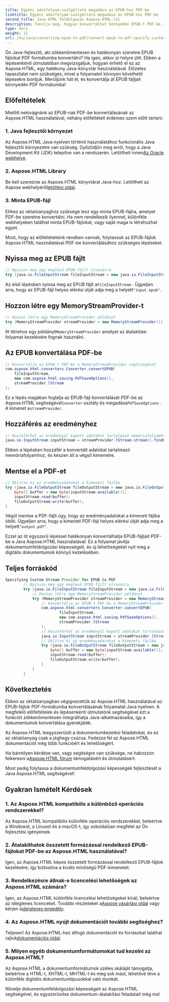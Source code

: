 ```yaml
---
title: Egyéni adatfolyam-szolgáltató megadása az EPUB-hoz PDF-be
linktitle: Egyéni adatfolyam-szolgáltató megadása az EPUB-hoz PDF-be
second_title: Java HTML feldolgozás Aspose.HTML-lel
description: Tanulja meg, hogyan konvertálhat könnyedén EPUB-t PDF-be Java nyelven az Aspose.HTML segítségével, javítva ezzel a dokumentumfeldolgozási képességeket.
type: docs
weight: 11
url: /hu/java/converting-epub-to-pdf/convert-epub-to-pdf-specify-custom-stream-provider/
---
```


Ön Java-fejlesztő, aki zökkenőmentesen és hatékonyan szeretne EPUB fájlokat PDF formátumba konvertálni? Ha igen, akkor jó helyre jött. Ebben a lépésenkénti útmutatóban megvizsgáljuk, hogyan érhető el ez az Aspose.HTML, egy hatékony Java-könyvtár használatával. Előzetes tapasztalat nem szükséges, mivel a folyamatot könnyen követhető lépésekre bontjuk. Merüljünk hát el, és konvertálja át EPUB fájljait könnyedén PDF formátumba!

## Előfeltételek

Mielőtt nekivágnánk az EPUB-nak PDF-be konvertálásának az Aspose.HTML használatával, néhány előfeltételt érdemes szem előtt tartani:

### 1. Java fejlesztői környezet

 Az Aspose.HTML Java nyelven történő használatához funkcionális Java fejlesztői környezetre van szükség. Győződjön meg arról, hogy a Java Development Kit (JDK) telepítve van a rendszerén. Letöltheti innen[Az Oracle webhelye](https://www.oracle.com/java/technologies/javase-downloads.html).

### 2. Aspose.HTML Library

 Be kell szereznie az Aspose.HTML könyvtárat Java-hoz. Letöltheti az Aspose webhelyéről[letöltési oldal](https://releases.aspose.com/html/java/).

### 3. Minta EPUB-fájl

Ehhez az oktatóanyaghoz szüksége lesz egy minta EPUB-fájlra, amelyet PDF-be szeretne konvertálni. Ha nem rendelkezik ilyennel, különféle webhelyeken találhat minta EPUB-fájlokat, vagy saját maga is létrehozhat egyet.

Most, hogy az előfeltételeink rendben vannak, folytassuk az EPUB-fájlok Aspose.HTML használatával PDF-be konvertálásához szükséges lépéseket.

## Nyissa meg az EPUB fájlt

```java
// Nyisson meg egy meglévő EPUB-fájlt olvasásra.
try (java.io.FileInputStream fileInputStream = new java.io.FileInputStream(Resources.input("input.epub"))) {
```

 Az első lépésben nyissa meg az EPUB fájlt a`FileInputStream` . Ügyeljen arra, hogy az EPUB-fájl helyes elérési útját adja meg a helyett`"input.epub"`.

## Hozzon létre egy MemoryStreamProvider-t

```java
// Hozzon létre egy MemoryStreamProvider példányt
try (MemoryStreamProvider streamProvider = new MemoryStreamProvider()) {
```

 Itt létrehoz egy példányt`MemoryStreamProvider` amelyet az átalakítási folyamat kezelésére fognak használni.

## Az EPUB konvertálása PDF-be

```java
// Konvertálja az EPUB-t PDF-be a MemoryStreamProvider segítségével
com.aspose.html.converters.Converter.convertEPUB(
    fileInputStream,
    new com.aspose.html.saving.PdfSaveOptions(),
    streamProvider.lStream
);
```

 Ez a lépés magában foglalja az EPUB-fájl konvertálását PDF-be az Aspose.HTML segítségével`Converter` osztály és megadása`PdfSaveOptions` . A kimenet a`streamProvider`.

## Hozzáférés az eredményhez

```java
// Hozzáférhet az eredményül kapott adatokat tartalmazó memóriafolyamhoz
java.io.InputStream inputStream = streamProvider.lStream.stream().findFirst().get();
```

Ebben a lépésben hozzáfér a konvertált adatokat tartalmazó memóriafolyamhoz, és készen áll a végső kimenetre.

## Mentse el a PDF-et

```java
// Öblítse ki az eredményadatokat a kimeneti fájlba
try (java.io.FileOutputStream fileOutputStream = new java.io.FileOutputStream(Resources.output("output.pdf"))) {
    byte[] buffer = new byte[inputStream.available()];
    inputStream.read(buffer);
    fileOutputStream.write(buffer);
}
```

 Végül mentse a PDF-fájlt úgy, hogy az eredményadatokat a kimeneti fájlba öblíti. Ügyeljen arra, hogy a kimeneti PDF-fájl helyes elérési útját adja meg a helyett`"output.pdf"`.

Ezzel az öt egyszerű lépéssel hatékonyan konvertálhatja EPUB-fájljait PDF-be a Java Aspose.HTML használatával. Ez a folyamat javítja dokumentumfeldolgozási képességeit, és új lehetőségeket nyit meg a digitális dokumentumok könnyű kezelésében.

## Teljes forráskód
```java
Specifying Custom Stream Provider for EPUB to PDF
        // Nyisson meg egy meglévő EPUB-fájlt olvasásra.
        try (java.io.FileInputStream fileInputStream = new java.io.FileInputStream(Resources.input("input.epub"))) {
            // Hozzon létre egy MemoryStreamProvider példányt
            try (MemoryStreamProvider streamProvider = new MemoryStreamProvider()) {
                // Konvertálja az EPUB-t PDF-be a MemoryStreamProvider segítségével
                com.aspose.html.converters.Converter.convertEPUB(
                        fileInputStream,
                        new com.aspose.html.saving.PdfSaveOptions(),
                        streamProvider.lStream
                );
                // Hozzáférhet az eredményül kapott adatokat tartalmazó memóriafolyamhoz
                java.io.InputStream inputStream = streamProvider.lStream.stream().findFirst().get();
                // Öblítse ki az eredményadatokat a kimeneti fájlba
                try (java.io.FileOutputStream fileOutputStream = new java.io.FileOutputStream(Resources.output("output.pdf"))) {
                    byte[] buffer = new byte[inputStream.available()];
                    inputStream.read(buffer);
                    fileOutputStream.write(buffer);
                }
            }
        }
```

## Következtetés

Ebben az oktatóanyagban végigvezettük az Aspose.HTML használatával az EPUB-fájlok PDF-formátumba konvertálásának folyamatát Java nyelven. A megfelelő előfeltételek és lépésenkénti útmutatónk segítségével ezt a funkciót zökkenőmentesen integrálhatja Java-alkalmazásaiba, így a dokumentumok konvertálása gyerekjáték.

Az Aspose.HTML leegyszerűsíti a dokumentumkezelési feladatokat, és ez az oktatóanyag csak a jéghegy csúcsa. Fedezze fel az Aspose.HTML dokumentációt még több funkcióért és lehetőségért.

 Ha bármilyen kérdése van, vagy segítségre van szüksége, ne habozzon felkeresni a[Aspose.HTML fórum](https://forum.aspose.com/) támogatásért és útmutatásért.

Most pedig folytassa a dokumentumfeldolgozási képességek fejlesztését a Java Aspose.HTML segítségével!

## Gyakran Ismételt Kérdések

### 1. Az Aspose.HTML kompatibilis a különböző operációs rendszerekkel?

Az Aspose.HTML kompatibilis különféle operációs rendszerekkel, beleértve a Windowst, a Linuxot és a macOS-t, így sokoldalúan megfelel az Ön fejlesztési igényeinek.

### 2. Átalakíthatok összetett formázással rendelkező EPUB-fájlokat PDF-be az Aspose.HTML használatával?

Igen, az Aspose.HTML képes összetett formázással rendelkező EPUB-fájlok kezelésére, így biztosítva a kiváló minőségű PDF-kimenetet.

### 3. Rendelkezésre állnak-e licencelési lehetőségek az Aspose.HTML számára?

 Igen, az Aspose.HTML különféle licencelési lehetőségeket kínál, beleértve az ideiglenes licenceket. További részleteket a[Aspose vásárlási oldal](https://purchase.aspose.com/buy) vagy kérjen a[ideiglenes engedély](https://purchase.aspose.com/temporary-license/).

### 4. Az Aspose.HTML nyújt dokumentációt további segítséghez?

 Teljesen! Az Aspose.HTML-hez átfogó dokumentációt és forrásokat találhat rajtuk[dokumentációs oldal](https://reference.aspose.com/html/java/).

### 5. Milyen egyéb dokumentumformátumokat tud kezelni az Aspose.HTML?

Az Aspose.HTML a dokumentumformátumok széles skáláját támogatja, beleértve a HTML-t, XHTML-t, MHTML-t és még sok mást, lehetővé téve a különféle digitális dokumentumtípusokkal való munkát.

Növelje dokumentumfeldolgozási képességeit az Aspose.HTML segítségével, és egyszerűsítse dokumentum-átalakítási feladatait még ma!
